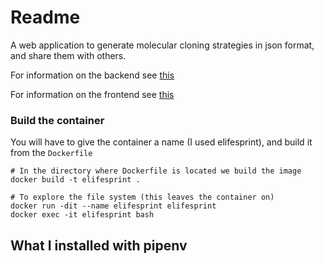 # Readme

A web application to generate molecular cloning strategies in json format, and share them with others.

For information on the backend see [this](./src/backend/readme.md)

For information on the frontend see [this](./src/frontend/readme.md)

### Build the container

You will have to give the container a name (I used elifesprint), and build it from the `Dockerfile`

```
# In the directory where Dockerfile is located we build the image
docker build -t elifesprint .

# To explore the file system (this leaves the container on)
docker run -dit --name elifesprint elifesprint
docker exec -it elifesprint bash
```

## What I installed with pipenv
